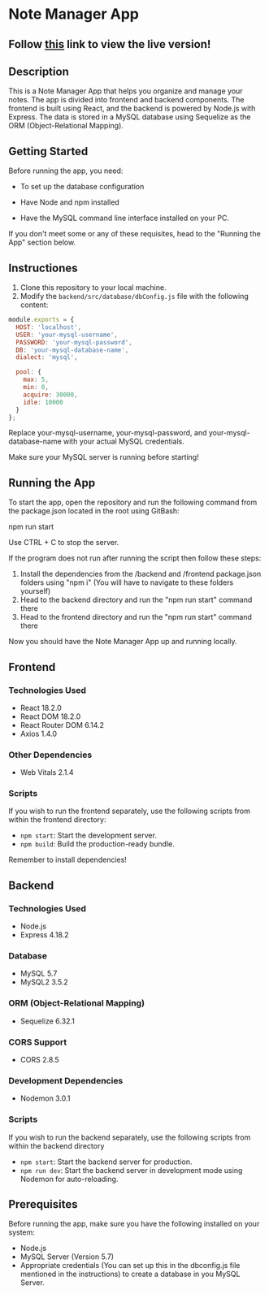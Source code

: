 # Note Manager App

## Follow [this](https://notes-crud-05b45bb110b0.herokuapp.com/) link to view the live version!

## Description

This is a Note Manager App that helps you organize and manage your notes. The app is divided into frontend and backend components. The frontend is built using React, and the backend is powered by Node.js with Express. The data is stored in a MySQL database using Sequelize as the ORM (Object-Relational Mapping).

## Getting Started
Before running the app, you need:

- To set up the database configuration

- Have Node and npm installed

- Have the MySQL command line interface installed on your PC.

If you don't meet some or any of these requisites, head to the "Running the App" section below.

## Instructiones

1. Clone this repository to your local machine.
2. Modify the `backend/src/database/dbConfig.js` file with the following content:

```js
module.exports = {
  HOST: 'localhost',
  USER: 'your-mysql-username',
  PASSWORD: 'your-mysql-password',
  DB: 'your-mysql-database-name',
  dialect: 'mysql',

  pool: {
    max: 5,
    min: 0,
    acquire: 30000,
    idle: 10000
  }
};
```
Replace your-mysql-username, your-mysql-password, and your-mysql-database-name with your actual MySQL credentials.

Make sure your MySQL server is running before starting!

## Running the App
To start the app, open the repository and run the following command from the package.json located in the root using GitBash:

npm run start

Use CTRL + C to stop the server.

If the program does not run after running the script then follow these steps:

1. Install the dependencies from the /backend and /frontend package.json folders using "npm i" (You will have to navigate to these folders yourself)
2. Head to the backend directory and run the "npm run start" command there
3. Head to the frontend directory and run the "npm run start" command there

Now you should have the Note Manager App up and running locally.

## Frontend

### Technologies Used

- React 18.2.0
- React DOM 18.2.0
- React Router DOM 6.14.2
- Axios 1.4.0

### Other Dependencies

- Web Vitals 2.1.4

### Scripts

If you wish to run the frontend separately, use the following scripts from within the frontend directory:

- `npm start`: Start the development server.
- `npm build`: Build the production-ready bundle.

Remember to install dependencies!

## Backend

### Technologies Used

- Node.js
- Express 4.18.2

### Database

- MySQL 5.7
- MySQL2 3.5.2

### ORM (Object-Relational Mapping)

- Sequelize 6.32.1

### CORS Support

- CORS 2.8.5

### Development Dependencies

- Nodemon 3.0.1

### Scripts

If you wish to run the backend separately, use the following scripts from within the backend directory

- `npm start`: Start the backend server for production.
- `npm run dev`: Start the backend server in development mode using Nodemon for auto-reloading.

## Prerequisites

Before running the app, make sure you have the following installed on your system:

- Node.js
- MySQL Server (Version 5.7)
- Appropriate credentials (You can set up this in the dbconfig.js file mentioned in the instructions) to create a database in you MySQL Server.

